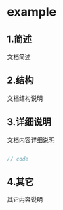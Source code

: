 # example

## 1.简述

文档简述

## 2.结构

文档结构说明

## 3.详细说明

文档内容详细说明

```typescript

// code

```

## 4.其它

其它内容说明
